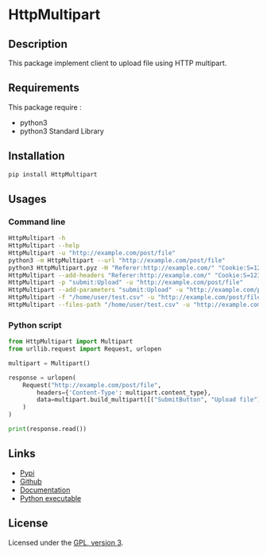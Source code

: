 # HttpMultipart

## Description

This package implement client to upload file using HTTP multipart.

## Requirements
This package require :
 - python3
 - python3 Standard Library

## Installation
```bash
pip install HttpMultipart
```

## Usages

### Command line

```bash
HttpMultipart -h                                                                                             # Print help message
HttpMultipart --help                                                                                         # Print help message
HttpMultipart -u "http://example.com/post/file"
python3 -m HttpMultipart --url "http://example.com/post/file"                                                # Using module command line
python3 HttpMultipart.pyz -H "Referer:http://example.com/" "Cookie:S=123" -u "http://example.com/post/file"  # Using python executable file, add headers
HttpMultipart --add-headers "Referer:http://example.com/" "Cookie:S=123" -u "http://example.com/post/file"   # Add headers
HttpMultipart -p "submit:Upload" -u "http://example.com/post/file"                                           # Add simple field
HttpMultipart --add-parameters "submit:Upload" -u "http://example.com/post/file"                             # Add simple field
HttpMultipart -f "/home/user/test.csv" -u "http://example.com/post/file"                                     # Add file
HttpMultipart --files-path "/home/user/test.csv" -u "http://example.com/post/file"                           # Add file
```

### Python script

```python
from HttpMultipart import Multipart
from urllib.request import Request, urlopen

multipart = Multipart()

response = urlopen(
    Request("http://example.com/post/file",
        headers={'Content-Type': multipart.content_type},
        data=multipart.build_multipart([("SubmitButton", "Upload file")], [("file", "test.csv", "/home/user/test.csv")]),
    )
)

print(response.read())
```

## Links
 - [Pypi](https://pypi.org/project/HttpMultipart)
 - [Github](https://github.com/user/HttpMultipart)
 - [Documentation](https://user.github.io/info/python/code/HttpMultipart.html)
 - [Python executable](https://user.github.io//python/code/HttpMultipart.pyz)

## License
Licensed under the [GPL, version 3](https://www.gnu.org/licenses/).